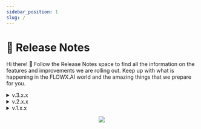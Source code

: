 ```yaml
---
sidebar_position: 1
slug: /
---
```


# 📄 Release Notes 

Hi there! 👋
Follow the Release Notes space to find all the information on the features and improvements we are rolling out. Keep up with what is happening in the FLOWX.AI world and the amazing things that we prepare for you.

<details>

<summary>v.3.x.x</summary>

Q2 - May 2023

* [<u>**v3.3.0**</u>](/release-notes/v3.3.0-may-2023/)

Q2 - April 2023

* [<u>v3.2.0</u>](/release-notes/v3.2.0-april-2023)

Q1 - March 2023

* [<u>v3.1.0</u>](/release-notes/v3.1.0-march-2023)

Q1 - February 2023

* [<u>v3.0.0</u>](./v3.0.0-february-2023/v3.0.0-february-2023.md)

</details>

<details>

<summary>v.2.x.x</summary>

Q4 - November 2022

* [v2.14.0](./v2.14.0-november-2022/v2.14.0-november-2022.md)

Q4 - October 2022

* [v2.13.0](./v2.13.0-october-2022/v2.13.0-october-2022.md)

Q3 - September 2022

* [v2.12.0](./v2.12.0-september-2022/v2.12.0-september-2022.md)

Q3 - August 2022

* [v2.11.0](./v2.11.0-august-2022/v2.11.0-august-2022.md)

Q3 - July 2022

* [v2.10.0](./v2.10.0-july-2022/v2.10.0-july-2022.md)

Q2 - June 2022

* [v2.9.0](./v2.9.0-june-2022/v2.9.0-june-2022.md)
* [v2.8.1](./v2.8.1-june-2022/v2.8.1-june-2022.md)

Q2 - May 2022

* [v2.8.0](./v2.8.0-may-2022/v2.8.0-may-2022.md)
* [v2.7.0](./v2.7.0-may-2022/v2.7.0-may-2022.md)
* [v2.6.0](./v2.6.0-may-2022/v2.6.0-may-2022.md)

Q2 - April 2022

* [v.2.5.0](./v2.5.0-april-2022/v2.5.0-april-2022.md)

Q1 - March 2022

* [v2.4.0](./v2.4.0-march-2022/v2.4.0-march-2022.md)
* [v2.3.0](./v2.3.0-march-2022/v2.3.0-march-2022.md)
* [v2.2.0](./v2.2.0-march-2022/v2.2.0-march-2022.md)

Q1 - February 2022

* [v2.0.0](./v2.0.0-feb-2022/v2.0.0-feb-2022.md)

</details>

<details>

<summary>v.1.x.x</summary>

Q4 - December 2021

* [v1.16.0]

Q4 - November 2021

* [v1.15.0]

Q4 - October 2021

* [v1.14.0]

Q3 - September 2021

* [v1.13.0]

Q3 - August 2021

* [v1.11.0]
* [v1.10.0]
* [v1.9.0]

Q3 - July 2021

* [v1.8.0]
* [v1.7.3]

Q2 - June 2021

* [v1.7.2]

Q2 - May 2021

* [v1.7.1]
* [v1.7.0]
* [v1.6.1]
* [v1.6.0]
* [v1.5.1]
* [v1.5.0]

Q2 - April 2021

* [v1.4.0]
* [v1.3.0]
* [v1.2.1]
* [v1.2.0]
* [v1.1.0]

Q1 - March 2021

* [v1.0.2]
* [v1.0.1]

Q1 - February 2021

* [v1.0.0]

</details>

<p align="center">
<img src="https://i.ibb.co/WNhMFSJ/Release-notes-undraw.png"  />
</p>